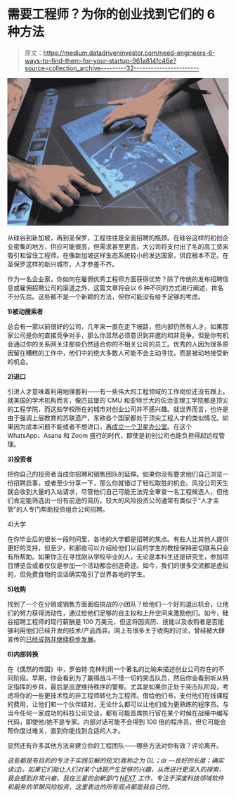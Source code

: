 # 需要工程师？为你的创业找到它们的 6 种方法

> 原文：<https://medium.datadriveninvestor.com/need-engineers-6-ways-to-find-them-for-your-startup-961a814fc46e?source=collection_archive---------32----------------------->

![](img/60e674c676d2b48fede29d90b13a7419.png)

从硅谷到新加坡，再到圣保罗，工程往往是全面招聘的瓶颈。在硅谷这样的初创企业密集的地方，供应可能很高，但需求甚至更高，大公司将支付出了名的高工资来吸引和留住工程师。在像新加坡这样生态系统较小的发达国家，供应根本不足。在圣保罗这样的新兴城市，人才参差不齐。

作为一名企业家，你如何在雇佣优秀工程师方面获得优势？除了传统的发布招聘信息或雇佣招聘公司的渠道之外，这篇文章将会以 6 种不同的方式进行阐述，排名不分先后。这些都不是一个新颖的方法，但你可能没有给予足够的考虑。

**1)被动搜索者**

总会有一家以前很好的公司，几年来一直在走下坡路，但内部仍然有人才。如果那家公司是你的直接竞争对手，那么你显然必须意识到非邀约和非竞争。但是你有机会通过你的关系网关注那些仍然适合你的不相关公司的员工。优秀的人因为很多原因留在糟糕的工作中，他们中的绝大多数人可能不会主动寻找，而是被动地接受新的机会。

**2)进口**

引进人才意味着利用地理套利——有一些伟大的工程领域的工作岗位还没有跟上。就美国的学术机构而言，像匹兹堡的 CMU 和亚特兰大的佐治亚理工学院都是顶尖的工程学院，而这些学校所在的城市对创业公司并不感兴趣。就世界而言，也许是由于强调上层教育的苏联遗产，东欧各个国家都处于顶尖工程人才的类似情况。如果因为成本问题不能或者不想进口，[再成立一个卫星办公室](https://phys.org/news/2018-04-bay-area-broken-silicon-valley.html)。在这个 WhatsApp、Asana 和 Zoom 盛行的时代，即使是初创公司也能负担得起远程管理。

**3)投资者**

把你自己的投资者当成你招聘和销售团队的延伸。如果你没有要求他们自己浏览一份招聘启事，或者至少分享一下，那么你就错过了轻松取胜的机会。风投公司天生就会收到大量的入站请求，尽管他们自己可能无法完全审查一名工程候选人，但他们肯定能筛选出一份有前途的简历。较大的风险投资公司通常有类似于“人才主管”的人专门帮助投资组合公司招聘。

4)大学

在你毕业后的很长一段时间里，各地的大学都是招聘的焦点。有些人比其他人提供更好的支持，但至少，和那些可以介绍给他们以前的学生的教授保持密切联系只会有所帮助。如果你正在寻找刚从学校毕业的人，无论是本科生还是研究生，参加项目博览会或者仅仅是参加一个活动都会创造奇迹。如今，我们的很多交流都是虚拟的，但免费食物的谈话确实吸引了世界各地的学生。

**5)收购**

找到了一个在分销或销售方面面临挑战的小团队？给他们一个好的退出机会，让他们的努力获得流动性，通过给他们足够的自主权和上升空间来激励他们。如今，硅谷招聘工程师的现行薪酬是 100 万美元，但这将因资历、技能以及收购者是否能够利用他们已经开发的技术/产品而异。网上有很多关于收购的讨论，曾经被大肆宣传的[已经成熟并继续稳步发展](https://exitround.com/acquihires-from-2005-to-today-from-hype-to-pragmatism/)。

**6)内部转换**

在《偶然的帝国》中，罗伯特·克林利用一个著名的比喻来描述创业公司存在的不同阶段。早期，你会看到为了赢得战斗不惜一切的突击队员，然后你会看到听从特定指挥的步兵，最后是巡逻维持秩序的警察。尤其是如果你正处于突击队阶段，考虑将你的一些更技术性的非工程师转化为工程师。借给他们书，支付他们在线课程的费用，让他们和一个伙伴结对，无论什么都可以让他们成为更熟练的程序员。与当今任何一家成功的科技公司交谈，都有可能首席执行官在某个时候在战壕中编写代码，即使他/她不是专家。内部对话可能不会得到 100 倍的程序员，但它可能会帮你度过难关，直到你能找到合适的人才。

显然还有许多其他方法来建立你的工程团队——哪些方法对你有效？评论离开。

*这些都是有目的的专注于实践见解的短文(我称之为 GL；dr —良好的长度；确实读过)。如果它们能让人们对某个话题产生足够的兴趣，从而进行更深入的探索，我会感到非常兴奋。我在三星的创新部门* [*NEXT*](http://samsungnext.com/) *工作，专注于深度科技领域软件和服务的早期风险投资，这里表达的所有观点都是我自己的。*